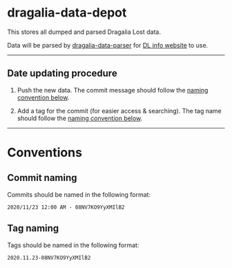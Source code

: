 # dragalia-data-depot

This stores all dumped and parsed Dragalia Lost data.

Data will be parsed by [dragalia-data-parser][parser] for [DL info website][DL-info] to use.

[DL-info]: http://dl.raenonx.cc
[parser]: https://github.com/RaenonX-DL/dragalia-data-parser

------

## Date updating procedure

1. Push the new data. The commit message should follow the [naming convention below](#commit-naming).

2. Add a tag for the commit (for easier access & searching). 
The tag name should follow the [naming convention below](#rag-naming).

------

# Conventions

## Commit naming

Commits should be named in the following format:

```
2020/11/23 12:00 AM - 08NV7KO9YyXMIlB2
```

## Tag naming

Tags should be named in the following format:

```
2020.11.23-08NV7KO9YyXMIlB2
```
